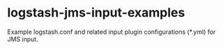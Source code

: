 # logstash-jms-input-examples

Example logstash.conf and related input plugin configurations (\*.yml) for JMS input.

